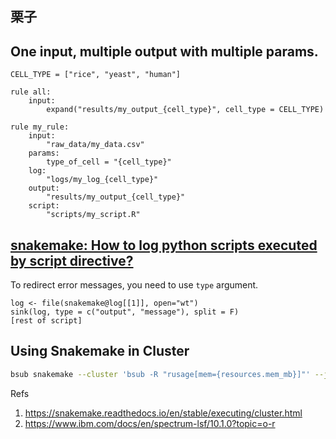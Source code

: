 ## 栗子



## One input, multiple output with multiple params.

```snakemake
CELL_TYPE = ["rice", "yeast", "human"]

rule all:
	input:
		expand("results/my_output_{cell_type}", cell_type = CELL_TYPE)

rule my_rule:
	input:
		"raw_data/my_data.csv"
	params:
		type_of_cell = "{cell_type}"
	log:
		"logs/my_log_{cell_type}"
	output:
		"results/my_output_{cell_type}"
	script:
		"scripts/my_script.R"
```

## [snakemake: How to log python scripts executed by script directive?](https://stackoverflow.com/questions/64101921/snakemake-how-to-log-python-scripts-executed-by-script-directive)

To redirect error messages, you need to use ``type`` argument.

```
log <- file(snakemake@log[[1]], open="wt")
sink(log, type = c("output", "message"), split = F)
[rest of script]
```

## Using Snakemake in Cluster

```bash
bsub snakemake --cluster 'bsub -R "rusage[mem={resources.mem_mb}]"' --jobs 26 --default-resources
```

Refs
1. <https://snakemake.readthedocs.io/en/stable/executing/cluster.html>
2. <https://www.ibm.com/docs/en/spectrum-lsf/10.1.0?topic=o-r>